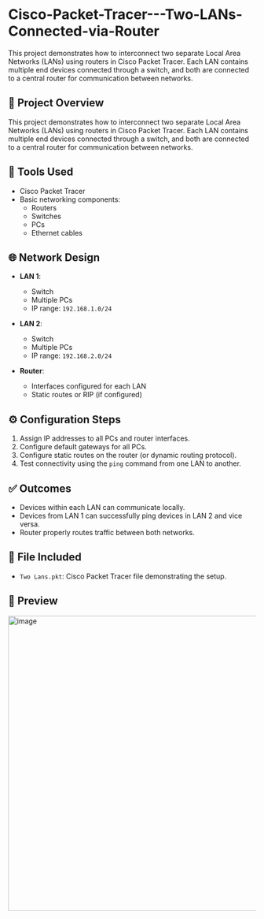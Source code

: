# Cisco-Packet-Tracer---Two-LANs-Connected-via-Router
This project demonstrates how to interconnect two separate Local Area Networks (LANs) using routers in Cisco Packet Tracer. Each LAN contains multiple end devices connected through a switch, and both are connected to a central router for communication between networks.

## 📝 Project Overview

This project demonstrates how to interconnect two separate Local Area Networks (LANs) using routers in Cisco Packet Tracer. Each LAN contains multiple end devices connected through a switch, and both are connected to a central router for communication between networks.

## 🧰 Tools Used

- Cisco Packet Tracer
- Basic networking components:
  - Routers
  - Switches
  - PCs
  - Ethernet cables

## 🌐 Network Design

- **LAN 1**:
  - Switch
  - Multiple PCs
  - IP range: `192.168.1.0/24`

- **LAN 2**:
  - Switch
  - Multiple PCs
  - IP range: `192.168.2.0/24`

- **Router**:
  - Interfaces configured for each LAN
  - Static routes or RIP (if configured)

## ⚙️ Configuration Steps

1. Assign IP addresses to all PCs and router interfaces.
2. Configure default gateways for all PCs.
3. Configure static routes on the router (or dynamic routing protocol).
4. Test connectivity using the `ping` command from one LAN to another.

## ✅ Outcomes

- Devices within each LAN can communicate locally.
- Devices from LAN 1 can successfully ping devices in LAN 2 and vice versa.
- Router properly routes traffic between both networks.

## 📁 File Included

- `Two Lans.pkt`: Cisco Packet Tracer file demonstrating the setup.

## 📸 Preview
<img width="1457" height="599" alt="image" src="https://github.com/user-attachments/assets/8db52c1e-1ff6-41b1-8da1-eb72e25f81fe" />

